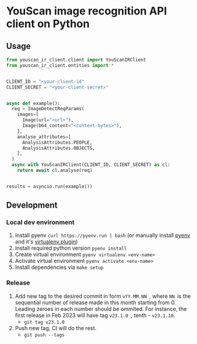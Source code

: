 # YouScan image recognition API client on Python

## Usage

```python
from youscan_ir_client.client import YouScanIRClient
from youscan_ir_client.entities import *


CLIENT_ID = "<your-client-id"
CLIENT_SECRET = "<your-client-secret>"


async def example():
  req = ImageDetectReqParams(
    images=[
      Image(url="<url>"),
      Image(b64_content="<content-bytes>"),
    ],
    analyse_attributes=[
      AnalysisAttributes.PEOPLE,
      AnalysisAttributes.OBJECTS,
    ],
  )
  async with YouScanIRClient(CLIENT_ID, CLIENT_SECRET) as cl:
    return await cl.analyse(req)


results = asyncio.run(example())

```

## Development

### Local dev environment

1. Install pyenv `curl https://pyenv.run | bash` (or manually install [pyenv](https://github.com/pyenv/pyenv#installation) and it's [virtualenv plugin](https://github.com/pyenv/pyenv-virtualenv))
3. Install required python version `pyenv install`
4. Create virtual environment `pyenv virtualenv <env-name>`
5. Activate virtual environment `pyenv activate <env-name>`
6. Install dependencies via `make setup`

### Release

1. Add new tag to the desired commit in form `vYY.MM.NN `, where `NN `is the sequential number of release made in this month starting from 0. Leading zeroes in each number should be ommited. For instance, the first release in Feb 2023 will have tag `v23.1.0 `, tenth - `v23.1.10`.
   * `git tag v23.1.0`
2. Push new tag, CI will do the rest.
   * `git push --tags`
